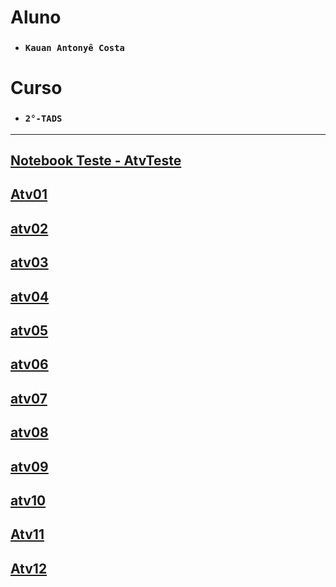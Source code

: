 # Aluno

* ###  `Kauan Antonyê Costa` 

# Curso

* ### `2°-TADS`

<hr>

## [Notebook Teste - AtvTeste](https://github.com/karekauan/POO/blob/main/Atividades/AtvTeste/notebook/AtvTeste.ipynb)


## [Atv01](https://github.com/karekauan/POO/blob/main/Atividades/atv01/notebook/atv01.ipynb)

## [atv02](https://github.com/karekauan/POO/blob/main/Atividades/atv02/notebook/atv02.ipynb)

## [atv03](https://github.com/karekauan/POO/blob/main/Atividades/atv03/notebook/atv03.ipynb)

## [atv04](https://github.com/karekauan/POO/blob/main/Atividades/atv04/notebook/atv04.ipynb)

## [atv05](https://github.com/karekauan/POO/blob/main/Atividades/atv05/notebook/atv05.ipynb)

## [atv06](https://github.com/karekauan/POO/blob/main/Atividades/atv06/notebook/atv06.ipynb)

## [atv07](https://github.com/karekauan/POO/blob/main/Atividades/atv07/)

## [atv08](https://github.com/karekauan/POO/blob/main/Atividades/atv08/)

## [atv09](https://github.com/karekauan/POO/blob/main/Atividades/atv09/)

## [atv10](https://github.com/karekauan/POO/blob/main/Atividades/atv10/)

## [Atv11](https://github.com/karekauan/POO/blob/main/Atividades/atv11/)

## [Atv12](https://github.com/karekauan/POO/blob/main/Atividades/atv12/)
